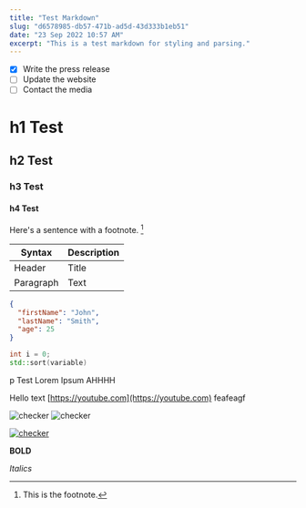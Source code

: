```yaml
---
title: "Test Markdown"
slug: "d6578985-db57-471b-ad5d-43d333b1eb51"
date: "23 Sep 2022 10:57 AM"
excerpt: "This is a test markdown for styling and parsing."
---
```


- [x] Write the press release
- [ ] Update the website
- [ ] Contact the media

# h1 Test
## h2 Test
### h3 Test
#### h4 Test

Here's a sentence with a footnote. [^1]

| Syntax | Description |
| ----------- | ----------- |
| Header | Title |
| Paragraph | Text |

```json
{
  "firstName": "John",
  "lastName": "Smith",
  "age": 25
}
```

```cpp
int i = 0;
std::sort(variable)
```

p Test Lorem Ipsum AHHHH

Hello text [https://youtube.com](https://youtube.com)
feafeagf

![checker](/img/goose.gif)
![checker](/img/goose.gif)

[![checker](/img/goose.gif)](/blog)

**BOLD**

*Italics*


[^1]: This is the footnote.